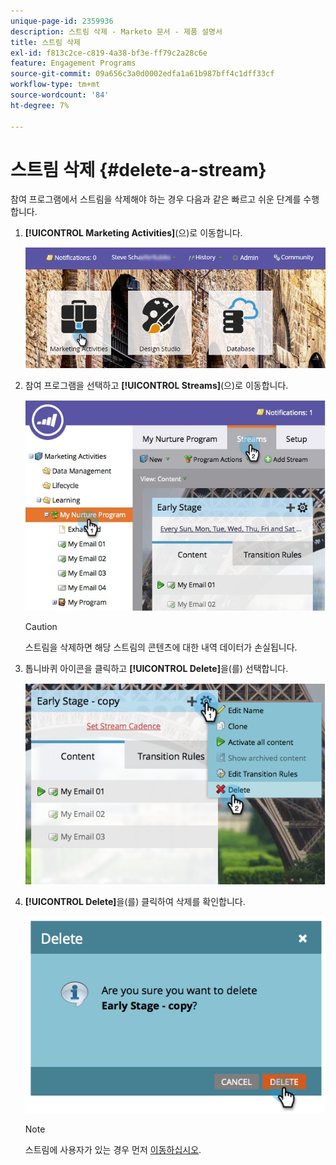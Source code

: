 ```yaml
---
unique-page-id: 2359936
description: 스트림 삭제 - Marketo 문서 - 제품 설명서
title: 스트림 삭제
exl-id: f813c2ce-c819-4a38-bf3e-ff79c2a28c6e
feature: Engagement Programs
source-git-commit: 09a656c3a0d0002edfa1a61b987bff4c1dff33cf
workflow-type: tm+mt
source-wordcount: '84'
ht-degree: 7%

---
```


# 스트림 삭제 {#delete-a-stream}

참여 프로그램에서 스트림을 삭제해야 하는 경우 다음과 같은 빠르고 쉬운 단계를 수행합니다.

1. **[!UICONTROL Marketing Activities]**(으)로 이동합니다.

   ![](assets/login-marketing-activities-1.png)

1. 참여 프로그램을 선택하고 **[!UICONTROL Streams]**(으)로 이동합니다.

   ![](assets/cloneasteam-2.jpg)

   >[!CAUTION]
   >
   >스트림을 삭제하면 해당 스트림의 콘텐츠에 대한 내역 데이터가 손실됩니다.

1. 톱니바퀴 아이콘을 클릭하고 **[!UICONTROL Delete]**&#x200B;을(를) 선택합니다.

   ![](assets/image2014-9-15-17-3a47-3a27.png)

1. **[!UICONTROL Delete]**&#x200B;을(를) 클릭하여 삭제를 확인합니다.

   ![](assets/image2014-9-15-17-3a47-3a31.png)

   >[!NOTE]
   >
   >스트림에 사용자가 있는 경우 먼저 [이동하십시오](/help/marketo/product-docs/core-marketo-concepts/smart-campaigns/program-flow-actions/change-engagement-program-stream.md).
